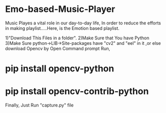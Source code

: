 # Emo-based-Music-Player

Music Playes a vital role in our day-to-day life, In order to reduce the efforts in making playlist.....Here, is the Emotion based playlist.

1)"Download This Files in a folder".
2)Make Sure that You have Python
3)Make Sure python->LIB->Site-packages have "cv2" and "eel" in it ,or else download Opencv by
Open Command prompt Run,

# pip install opencv-python 
# pip install opencv-contrib-python

Finally,
Just Run "capture.py" file 
